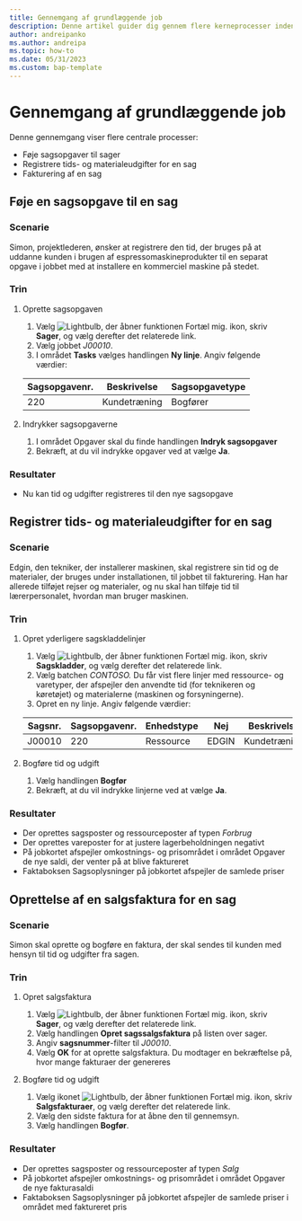 ```yaml
---
title: Gennemgang af grundlæggende job
description: Denne artikel guider dig gennem flere kerneprocesser inden for projektledelse.
author: andreipanko
ms.author: andreipa
ms.topic: how-to
ms.date: 05/31/2023
ms.custom: bap-template
---
```

# Gennemgang af grundlæggende job

Denne gennemgang viser flere centrale processer:

- Føje sagsopgaver til sager
- Registrere tids- og materialeudgifter for en sag
- Fakturering af en sag

## Føje en sagsopgave til en sag

### Scenarie  

Simon, projektlederen, ønsker at registrere den tid, der bruges på at uddanne kunden i brugen af espressomaskineprodukter til en separat opgave i jobbet med at installere en kommerciel maskine på stedet.

### Trin

1. Oprette sagsopgaven  

    1. Vælg ![Lightbulb, der åbner funktionen Fortæl mig.](../../media/ui-search/search_small.png "Fortæl mig, hvad du vil foretage dig") ikon, skriv **Sager**, og vælg derefter det relaterede link.  
    2. Vælg jobbet *J00010*.
    3. I området **Tasks** vælges handlingen **Ny linje**.  Angiv følgende værdier:
 
    |Sagsopgavenr.|Beskrivelse|Sagsopgavetype|
    |------------|-----------|-------------|  
    |220|Kundetræning|Bogfører|

2. Indrykker sagsopgaverne
   1. I området Opgaver skal du finde handlingen **Indryk sagsopgaver**
   2. Bekræft, at du vil indrykke opgaver ved at vælge **Ja**.

### Resultater

 - Nu kan tid og udgifter registreres til den nye sagsopgave

## Registrer tids- og materialeudgifter for en sag

### Scenarie  

Edgin, den tekniker, der installerer maskinen, skal registrere sin tid og de materialer, der bruges under installationen, til jobbet til fakturering.  Han har allerede tilføjet rejser og materialer, og nu skal han tilføje tid til lærerpersonalet, hvordan man bruger maskinen.

### Trin

1. Opret yderligere sagskladdelinjer

    1. Vælg ![Lightbulb, der åbner funktionen Fortæl mig.](../../media/ui-search/search_small.png "Fortæl mig, hvad du vil foretage dig") ikon, skriv **Sagskladder**, og vælg derefter det relaterede link.  
    2. Vælg batchen *CONTOSO.*  Du får vist flere linjer med ressource- og varetyper, der afspejler den anvendte tid (for teknikeren og køretøjet) og materialerne (maskinen og forsyningerne).
    3. Opret en ny linje. Angiv følgende værdier:
 
    |Sagsnr.|Sagsopgavenr.|Enhedstype|Nej|Beskrivelse|Antal|
    |-------|------------|----|---|-----------|--------|  
    |J00010|220|Ressource|EDGIN|Kundetræning|1|

2. Bogføre tid og udgift
   1. Vælg handlingen **Bogfør**
   2. Bekræft, at du vil indrykke linjerne ved at vælge **Ja**.

### Resultater

 - Der oprettes sagsposter og ressourceposter af typen *Forbrug* 
 - Der oprettes vareposter for at justere lagerbeholdningen negativt
 - På jobkortet afspejler omkostnings- og prisområdet i området Opgaver de nye saldi, der venter på at blive faktureret
 - Faktaboksen Sagsoplysninger på jobkortet afspejler de samlede priser

## Oprettelse af en salgsfaktura for en sag

### Scenarie  
Simon skal oprette og bogføre en faktura, der skal sendes til kunden med hensyn til tid og udgifter fra sagen.

### Trin
1. Opret salgsfaktura

    1. Vælg ![Lightbulb, der åbner funktionen Fortæl mig.](../../media/ui-search/search_small.png "Fortæl mig, hvad du vil foretage dig") ikon, skriv **Sager**, og vælg derefter det relaterede link.  
    2. Vælg handlingen **Opret sagssalgsfaktura** på listen over sager.
    3. Angiv **sagsnummer**-filter til *J00010*.
    4. Vælg **OK** for at oprette salgsfaktura.  Du modtager en bekræftelse på, hvor mange fakturaer der genereres

2. Bogføre tid og udgift
   1. Vælg ikonet ![Lightbulb, der åbner funktionen Fortæl mig.](../../media/ui-search/search_small.png "Fortæl mig, hvad du vil foretage dig") ikon, skriv **Salgsfakturaer**, og vælg derefter det relaterede link.  
   2. Vælg den sidste faktura for at åbne den til gennemsyn.
   3. Vælg handlingen **Bogfør**.

### Resultater

 - Der oprettes sagsposter og ressourceposter af typen *Salg*
 - På jobkortet afspejler omkostnings- og prisområdet i området Opgaver de nye fakturasaldi
 - Faktaboksen Sagsoplysninger på jobkortet afspejler de samlede priser i området med faktureret pris
